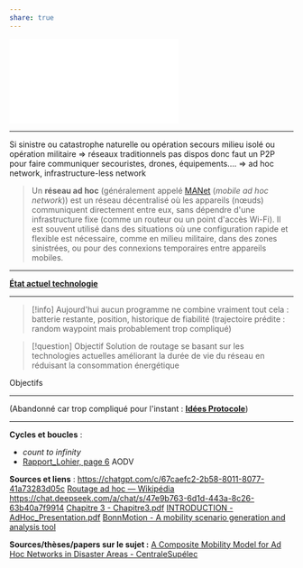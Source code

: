 ```yaml
---
share: true
---
```

![TIPE Louis Millot.url](./Pasted/TIPE%20Louis%20Millot.url.md)
___
Si sinistre ou catastrophe naturelle ou opération secours milieu isolé ou opération militaire $\Rightarrow$ réseaux traditionnels pas dispos donc faut un P2P pour faire communiquer secouristes, drones, équipements….
$\Rightarrow$ ad hoc network, infrastructure-less network

> Un **réseau ad hoc** (généralement appelé [MANet](https://geekflare.com/fr/mobile-ad-hoc-network/) (*mobile ad hoc network*)) est un réseau décentralisé où les appareils (nœuds) communiquent directement entre eux, sans dépendre d'une infrastructure fixe (comme un routeur ou un point d'accès Wi-Fi). Il est souvent utilisé dans des situations où une configuration rapide et flexible est nécessaire, comme en milieu militaire, dans des zones sinistrées, ou pour des connexions temporaires entre appareils mobiles.

___
**[État actuel technologie](./%C3%89tat%20actuel%20technologie.md)**
___
> [!info]
> Aujourd'hui aucun programme ne combine vraiment tout cela : batterie restante, position, historique de fiabilité (trajectoire prédite : random waypoint mais probablement trop compliqué)

>[!question] Objectif
>Solution de routage se basant sur les technologies actuelles améliorant la durée de vie du réseau en réduisant la consommation énergétique
 
Objectifs

___
(Abandonné car trop compliqué pour l'instant : **[Idées Protocole](./Id%C3%A9es%20Protocole.md)**) 
___

**Cycles et boucles** :
- *count to infinity*
- [Rapport_Lohier, page 6](./TIPE/Technos%20acutelles/Rapport_Lohier.pdf.md#page=6&selection=1,0,5,7) AODV

**Sources et liens** : 
https://chatgpt.com/c/67caefc2-2b58-8011-8077-41a73283d05c
[Routage ad hoc — Wikipédia](https://fr.wikipedia.org/wiki/Routage_ad_hoc)
https://chat.deepseek.com/a/chat/s/47e9b763-6d1d-443a-8c26-63b40a7f9914
[Chapitre 3 - Chapitre3.pdf](http://opera.inrialpes.fr/people/Tayeb.Lemlouma/Papers/MasterThesis/Chapitre3.pdf)
[INTRODUCTION - AdHoc_Presentation.pdf](http://opera.inrialpes.fr/people/Tayeb.Lemlouma/Papers/AdHoc_Presentation.pdf)
[BonnMotion - A mobility scenario generation and analysis tool](https://sys.cs.uos.de/bonnmotion/)

**Sources/thèses/papers sur le sujet :**
[A Composite Mobility Model for Ad Hoc Networks in Disaster Areas - CentraleSupélec](https://centralesupelec.hal.science/hal-00589846v1)